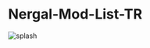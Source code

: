 # Nergal-Mod-List-TR
![splash](https://github.com/user-attachments/assets/54bce3d5-aa78-4c02-be28-da9efb27411f)
